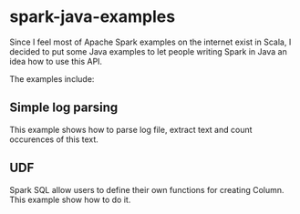 # spark-java-examples
Since I feel most of Apache Spark examples on the internet exist in Scala, I decided to put some Java examples to let people writing Spark in Java an idea how to use this API.

The examples include:
## Simple log parsing
This example shows how to parse log file, extract text and count occurences of this text.

## UDF
Spark SQL allow users to define their own functions for creating Column. This example show how to do it.
